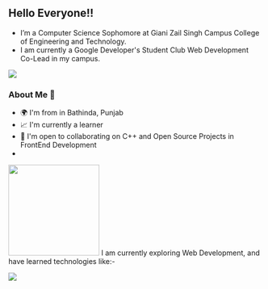 ## Hello Everyone!!

* I’m a Computer Science Sophomore at Giani Zail Singh Campus College of Engineering and Technology.
* I am currently a Google Developer's Student Club Web Development Co-Lead in my campus.


![](https://komarev.com/ghpvc/?username=UdhavSharma2004&label=PROFILE+VIEWS&color=blue&style=plastic)


 ### About Me 🚀
* 🌍  I'm from in Bathinda, Punjab
* 📈  I'm currently a learner
* 🤝  I'm open to collaborating on C++ and Open Source Projects in FrontEnd Development
* 
<img height="180em" src="https://github-readme-stats.vercel.app/api?username=UdhavSharma2004&show_icons=true&&count_private=true&include_all_commits=true" />
I am currently exploring Web Development, and have learned technologies like:-

![](https://github-readme-stats.vercel.app/api/top-langs/?username=UdhavSharma2004&compact=true&show_icons=true)
